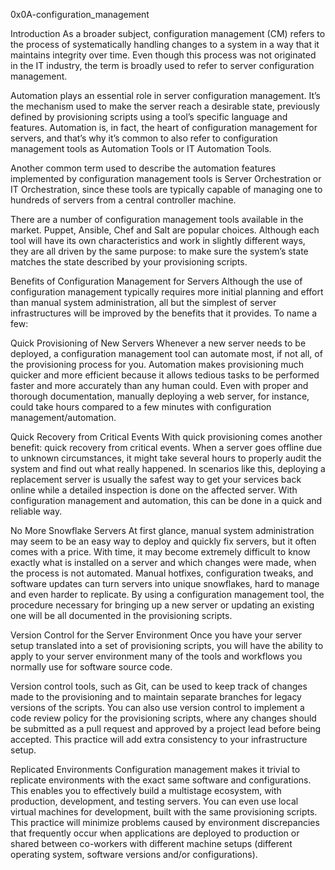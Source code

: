 0x0A-configuration_management

Introduction
As a broader subject, configuration management (CM) refers to the process of systematically handling changes to a system in a way that it maintains integrity over time. Even though this process was not originated in the IT industry, the term is broadly used to refer to server configuration management.

Automation plays an essential role in server configuration management. It’s the mechanism used to make the server reach a desirable state, previously defined by provisioning scripts using a tool’s specific language and features. Automation is, in fact, the heart of configuration management for servers, and that’s why it’s common to also refer to configuration management tools as Automation Tools or IT Automation Tools.

Another common term used to describe the automation features implemented by configuration management tools is Server Orchestration or IT Orchestration, since these tools are typically capable of managing one to hundreds of servers from a central controller machine.

There are a number of configuration management tools available in the market. Puppet, Ansible, Chef and Salt are popular choices. Although each tool will have its own characteristics and work in slightly different ways, they are all driven by the same purpose: to make sure the system’s state matches the state described by your provisioning scripts.

Benefits of Configuration Management for Servers
Although the use of configuration management typically requires more initial planning and effort than manual system administration, all but the simplest of server infrastructures will be improved by the benefits that it provides. To name a few:

Quick Provisioning of New Servers
Whenever a new server needs to be deployed, a configuration management tool can automate most, if not all, of the provisioning process for you. Automation makes provisioning much quicker and more efficient because it allows tedious tasks to be performed faster and more accurately than any human could. Even with proper and thorough documentation, manually deploying a web server, for instance, could take hours compared to a few minutes with configuration management/automation.

Quick Recovery from Critical Events
With quick provisioning comes another benefit: quick recovery from critical events. When a server goes offline due to unknown circumstances, it might take several hours to properly audit the system and find out what really happened. In scenarios like this, deploying a replacement server is usually the safest way to get your services back online while a detailed inspection is done on the affected server. With configuration management and automation, this can be done in a quick and reliable way.

No More Snowflake Servers
At first glance, manual system administration may seem to be an easy way to deploy and quickly fix servers, but it often comes with a price. With time, it may become extremely difficult to know exactly what is installed on a server and which changes were made, when the process is not automated. Manual hotfixes, configuration tweaks, and software updates can turn servers into unique snowflakes, hard to manage and even harder to replicate. By using a configuration management tool, the procedure necessary for bringing up a new server or updating an existing one will be all documented in the provisioning scripts.

Version Control for the Server Environment
Once you have your server setup translated into a set of provisioning scripts, you will have the ability to apply to your server environment many of the tools and workflows you normally use for software source code.

Version control tools, such as Git, can be used to keep track of changes made to the provisioning and to maintain separate branches for legacy versions of the scripts. You can also use version control to implement a code review policy for the provisioning scripts, where any changes should be submitted as a pull request and approved by a project lead before being accepted. This practice will add extra consistency to your infrastructure setup.

Replicated Environments
Configuration management makes it trivial to replicate environments with the exact same software and configurations. This enables you to effectively build a multistage ecosystem, with production, development, and testing servers. You can even use local virtual machines for development, built with the same provisioning scripts. This practice will minimize problems caused by environment discrepancies that frequently occur when applications are deployed to production or shared between co-workers with different machine setups (different operating system, software versions and/or configurations).
